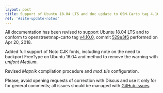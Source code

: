 ```yaml
---
layout: post
title: Support of Ubuntu 18.04 LTS and doc update to OSM-Carto tag 4.10.0
ref: '#site-update-notes'
---
```


All documentation has been revised to support Ubuntu 18.04 LTS and to conform to openstreetmap-carto tag [v4.10.0](https://github.com/gravitystorm/openstreetmap-carto/tags), commit [529e3f6](https://github.com/gravitystorm/openstreetmap-carto/commit/529e3f69718ff21de5a069f6d4cc086b152a6185) performed on Apr 20, 2018.

Added full support of Noto CJK fonts, including note on the need to backport FreeType on Ubuntu 16.04 and method to remove the warning with *unifont Medium*.

Revised *Mapnik* compilation procedure and *mod_tile* configuration.

Please, avoid opening requests of correction with Discus and use it only for for general comments; all issues should be managed with [GitHub issues](https://github.com/Ircama/osm-carto-tutorials/issues).
